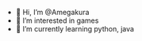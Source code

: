 - 👋 Hi, I’m @Amegakura
- 👀 I’m interested in games
- 🌱 I’m currently learning python, java
<!---
Amegakura/Amegakura is a ✨ special ✨ repository because its `README.md` (this file) appears on your GitHub profile.
You can click the Preview link to take a look at your changes.
--->
